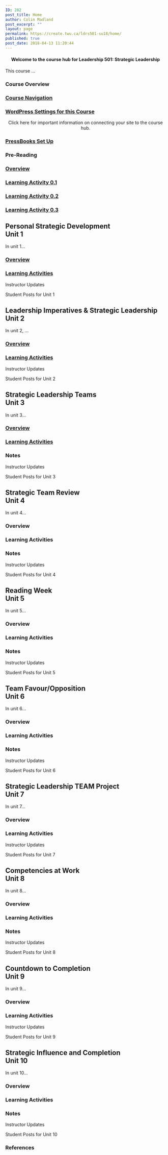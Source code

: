 ```yaml
---
ID: 282
post_title: Home
author: Colin Madland
post_excerpt: ""
layout: page
permalink: https://create.twu.ca/ldrs501-su18/home/
published: true
post_date: 2018-04-13 11:20:44
---
```

<!--themify_builder_static--><h4 style="text-align: center">Welcome to the course hub for Leadership 501: Strategic Leadership</h4> <p>This course &#8230;</p>
 
 
 
 
 <h3>Course Overview</h3> 
 
 
 <a href="https://create.twu.ca/orientation/digital-skills/navigating-a-connected-course/"> 
 
 </a> 
 <h3><a href="https://create.twu.ca/orientation/digital-skills/navigating-a-connected-course/">Course Navigation</a></h3> 
 
 
 <a href="https://create.twu.ca/ldrs501-su18/wordpress-settings/"> 
 
 </a> 
 <h3><a href="https://create.twu.ca/ldrs501-su18/wordpress-settings/">WordPress Settings for this Course</a></h3> <p style="text-align: center">Click here for important information on connecting your site to the course hub.</p> 
 
 
 <a href="https://create.twu.ca/ldrs501-su18/pressbooks-setup/"> 
 
 </a> 
 <h3><a href="https://create.twu.ca/ldrs501-su18/pressbooks-setup/">PressBooks Set Up</a></h3> 
 
<h3>Pre-Reading<br /></h3>
 
 <a href="https://create.twu.ca/ldrs501-su18/week-0/"> 
 
 </a> 
 <h3><a href="https://create.twu.ca/ldrs501-su18/week-0/">Overview</a></h3> 
 
 
 <a href="https://create.twu.ca/ldrs501-su18/activity-0-1/"> 
 
 </a> 
 <h3><a href="https://create.twu.ca/ldrs501-su18/activity-0-1/">Learning Activity 0.1</a></h3> 
 
 
 <a href="https://create.twu.ca/ldrs501-su18/activity-0-2"> 
 
 </a> 
 <h3><a href="https://create.twu.ca/ldrs501-su18/activity-0-2">Learning Activity 0.2</a></h3> 
 
 
 <a href="https://create.twu.ca/ldrs501-su18/activity-0-2"> 
 
 </a> 
 <h3><a href="https://create.twu.ca/ldrs501-su18/activity-0-2">Learning Activity 0.3</a></h3> 
 
<h2>Personal Strategic Development<br />Unit 1</h2>
 <p>In unit 1&#8230;</p>
 
 <a href="https://create.twu.ca/ldrs501-su18/unit-1/"> 
 
 </a> 
 <h3><a href="https://create.twu.ca/ldrs501-su18/unit-1/">Overview</a></h3> 
 
 
 <a href="https://create.twu.ca/ldrs501-su18/unit-1-learning-activities/"> 
 
 </a> 
 <h3><a href="https://create.twu.ca/ldrs501-su18/unit-1-learning-activities/">Learning Activities</a></h3> 
 
 
 Instructor Updates 
 
 Student Posts for Unit 1 
<h2>Leadership Imperatives &amp; Strategic Leadership<br />Unit 2</h2>
 <p>In unit 2, &#8230;</p>
 
 <a href="https://create.twu.ca/ldrs501-su18/unit-1/"> 
 
 </a> 
 <h3><a href="https://create.twu.ca/ldrs501-su18/unit-1/">Overview</a></h3> 
 
 
 <a href="https://create.twu.ca/ldrs501-su18/unit-1-learning-activities/"> 
 
 </a> 
 <h3><a href="https://create.twu.ca/ldrs501-su18/unit-1-learning-activities/">Learning Activities</a></h3> 
 
 
 Instructor Updates 
 
 Student Posts for Unit 2 
<h2>Strategic Leadership Teams<br />Unit 3</h2>
 <p>In unit 3&#8230;</p>
 
 <a href="https://create.twu.ca/ldrs501-su18/unit-3/"> 
 
 </a> 
 <h3><a href="https://create.twu.ca/ldrs501-su18/unit-3/">Overview</a></h3> 
 
 
 <a href="https://create.twu.ca/ldrs501-su18/unit-3-learning-activities/"> 
 
 </a> 
 <h3><a href="https://create.twu.ca/ldrs501-su18/unit-3-learning-activities/">Learning Activities</a></h3> 
 
 
 
 
 
 <h3>Notes</h3> 
 
 
 Instructor Updates 
 
 Student Posts for Unit 3 
<h2>Strategic Team Review<br />Unit 4</h2>
 <p>In unit 4&#8230;</p>
 
 
 
 
 <h3>Overview</h3> 
 
 
 
 
 
 <h3>Learning Activities</h3> 
 
 
 
 
 
 <h3>Notes</h3> 
 
 
 Instructor Updates 
 
 Student Posts for Unit 4 
<h2>Reading Week<br />Unit 5</h2>
 <p>In unit 5&#8230;</p>
 
 
 
 
 <h3>Overview</h3> 
 
 
 
 
 
 <h3>Learning Activities</h3> 
 
 
 
 
 
 <h3>Notes</h3> 
 
 
 Instructor Updates 
 
 Student Posts for Unit 5 
<h2>Team Favour/Opposition<br />Unit 6</h2>
 <p>In unit 6&#8230;</p>
 
 
 
 
 <h3>Overview</h3> 
 
 
 
 
 
 <h3>Learning Activities</h3> 
 
 
 
 
 
 <h3>Notes</h3> 
 
 
 Instructor Updates 
 
 Student Posts for Unit 6 
<h2>Strategic Leadership TEAM Project<br />Unit 7</h2>
 <p>In unit 7&#8230;</p>
 
 
 
 
 <h3>Overview</h3> 
 
 
 
 
 
 <h3>Learning Activities</h3> 
 
 
 Instructor Updates 
 
 Student Posts for Unit 7 
<h2>Competencies at Work<br />Unit 8</h2>
 <p>In unit 8&#8230;</p>
 
 
 
 
 <h3>Overview</h3> 
 
 
 
 
 
 <h3>Learning Activities</h3> 
 
 
 
 
 
 <h3>Notes</h3> 
 
 
 Instructor Updates 
 
 Student Posts for Unit 8 
<h2>Countdown to Completion<br />Unit 9</h2>
 <p>In unit 9&#8230;</p>
 
 
 
 
 <h3>Overview</h3> 
 
 
 
 
 
 <h3>Learning Activities</h3> 
 
 
 Instructor Updates 
 
 Student Posts for Unit 9 
<h2>Strategic Influence and Completion<br />Unit 10</h2>
 <p>In unit 10&#8230;</p>
 
 
 
 
 <h3>Overview</h3> 
 
 
 
 
 
 <h3>Learning Activities</h3> 
 
 
 
 
 
 <h3>Notes</h3> 
 
 
 Instructor Updates 
 
 Student Posts for Unit 10 
 <h3>References</h3> <p> </p><!--/themify_builder_static-->